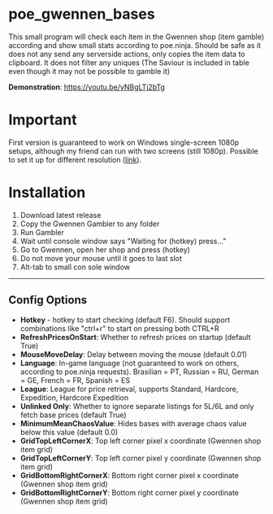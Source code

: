 # poe_gwennen_bases

This small program will check each item in the Gwennen shop (item gamble) according and show small stats according to poe.ninja.
Should be safe as it does not any send any serverside actions, only copies the item data to clipboard.
It does not filter any uniques (The Saviour is included in table even though it may not be possible to gamble it)

**Demonstration**: https://youtu.be/yNBgLTj2bTg

# Important
First version is guaranteed to work on Windows single-screen 1080p setups, although my friend can run with two screens (still 1080p). Possible to set it up for different resolution ([link](https://imgur.com/a/W9MsGh1)). 

# Installation
1. Download latest release
2. Copy the Gwennen Gambler to any folder
3. Run Gambler
4. Wait until console window says "Waiting for (hotkey) press..."
5. Go to Gwennen, open her shop and press (hotkey)
6. Do not move your mouse until it goes to last slot
7. Alt-tab to small con sole window

***
## Config Options
* **Hotkey** - hotkey to start checking (default F6). Should support combinations like "ctrl+r" to start on pressing both CTRL+R
* **RefreshPricesOnStart**: Whether to refresh prices on startup (default True)
* **MouseMoveDelay**: Delay between moving the mouse (default 0.01)
* **Language**: In-game language (not guaranteed to work on others, according to poe.ninja requests). Brasilian = PT, Russian = RU, German = GE, French = FR, Spanish = ES
* **League**: League for price retrieval, supports Standard, Hardcore, Expedition, Hardcore Expedition
* **Unlinked Only**: Whether to ignore separate listings for 5L/6L and only fetch base prices (default True)
* **MinimumMeanChaosValue**: Hides bases with average chaos value below this value (default 0.0)
* **GridTopLeftCornerX**: Top left corner pixel x coordinate (Gwennen shop item grid)
* **GridTopLeftCornerY**: Top left corner pixel y coordinate (Gwennen shop item grid)
* **GridBottomRightCornerX**: Bottom right corner pixel x coordinate (Gwennen shop item grid)
* **GridBottomRightCornerY**: Bottom right corner pixel y coordinate (Gwennen shop item grid)